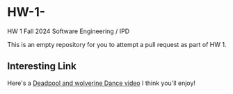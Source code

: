 # HW-1-

HW 1 Fall 2024 Software Engineering / IPD 

This is an empty repository for you to attempt a pull request as part of HW 1.

## Interesting Link
Here's a [Deadpool and wolverine Dance video](https://www.youtube.com/watch?v=aL2OrIqoGoM) I think you'll enjoy!

